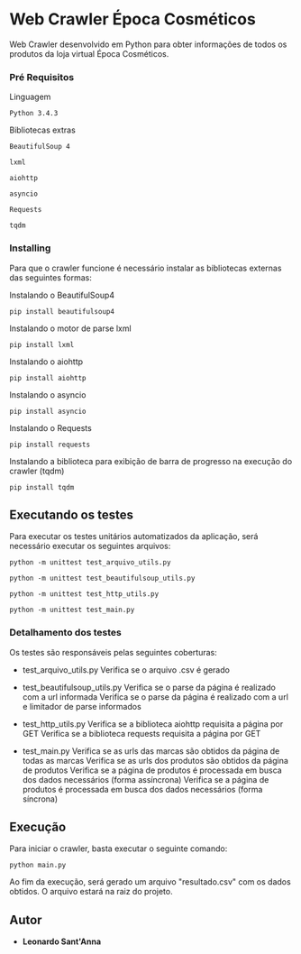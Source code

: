 # Web Crawler Época Cosméticos

Web Crawler desenvolvido em Python para obter informações de todos os produtos da loja virtual Época Cosméticos.

### Pré Requisitos

Linguagem

```
Python 3.4.3
```

Bibliotecas extras

```
BeautifulSoup 4
```
```
lxml
```
```
aiohttp
```
```
asyncio
```
```
Requests
```
```
tqdm
```

### Installing

Para que o crawler funcione é necessário instalar as bibliotecas externas das seguintes formas:

Instalando o BeautifulSoup4

```
pip install beautifulsoup4
```

Instalando o motor de parse lxml

```
pip install lxml
```

Instalando o aiohttp

```
pip install aiohttp
```

Instalando o asyncio

```
pip install asyncio
```

Instalando o Requests

```
pip install requests
```

Instalando a biblioteca para exibição de barra de progresso na execução do crawler (tqdm)

```
pip install tqdm
```

## Executando os testes

Para executar os testes unitários automatizados da aplicação, será necessário executar os seguintes arquivos:

```
python -m unittest test_arquivo_utils.py
```
```
python -m unittest test_beautifulsoup_utils.py
```
```
python -m unittest test_http_utils.py
```
```
python -m unittest test_main.py
```

### Detalhamento dos testes

Os testes são responsáveis pelas seguintes coberturas:

- test_arquivo_utils.py
Verifica se o arquivo .csv é gerado

- test_beautifulsoup_utils.py
Verifica se o parse da página é realizado com a url informada
Verifica se o parse da página é realizado com a url e limitador de parse informados

- test_http_utils.py
Verifica se a biblioteca aiohttp requisita a página por GET
Verifica se a biblioteca requests requisita a página por GET

- test_main.py
Verifica se as urls das marcas são obtidos da página de todas as marcas
Verifica se as urls dos produtos são obtidos da página de produtos
Verifica se a página de produtos é processada em busca dos dados necessários (forma assíncrona)
Verifica se a página de produtos é processada em busca dos dados necessários (forma síncrona)


## Execução

Para iniciar o crawler, basta executar o seguinte comando:

```
python main.py
```

Ao fim da execução, será gerado um arquivo "resultado.csv" com os dados obtidos. O arquivo estará na raiz do projeto.

## Autor

* **Leonardo Sant'Anna**

